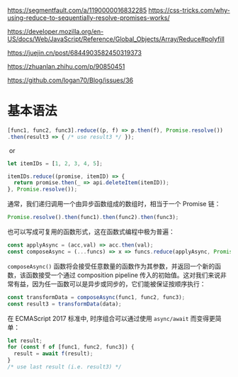 https://segmentfault.com/a/1190000016832285
https://css-tricks.com/why-using-reduce-to-sequentially-resolve-promises-works/

https://developer.mozilla.org/en-US/docs/Web/JavaScript/Reference/Global_Objects/Array/Reduce#polyfill

https://juejin.cn/post/6844903582450319373

https://zhuanlan.zhihu.com/p/90850451

https://github.com/logan70/Blog/issues/36

# 基本语法

~~~js
[func1, func2, func3].reduce((p, f) => p.then(f), Promise.resolve())
.then(result3 => { /* use result3 */ });
~~~

​	or

~~~js
let itemIDs = [1, 2, 3, 4, 5];

itemIDs.reduce((promise, itemID) => {
  return promise.then(_ => api.deleteItem(itemID));
}, Promise.resolve());
~~~

通常，我们递归调用一个由异步函数组成的数组时，相当于一个 Promise 链：

```js
Promise.resolve().then(func1).then(func2).then(func3);
```

也可以写成可复用的函数形式，这在函数式编程中极为普遍：

~~~js
const applyAsync = (acc,val) => acc.then(val);
const composeAsync = (...funcs) => x => funcs.reduce(applyAsync, Promise.resolve(x));
~~~

`composeAsync()` 函数将会接受任意数量的函数作为其参数，并返回一个新的函数，该函数接受一个通过 composition pipeline 传入的初始值。这对我们来说非常有益，因为任一函数可以是异步或同步的，它们能被保证按顺序执行：

```js
const transformData = composeAsync(func1, func2, func3);
const result3 = transformData(data);
```

在 ECMAScript 2017 标准中, 时序组合可以通过使用 `async/await` 而变得更简单：

```js
let result;
for (const f of [func1, func2, func3]) {
  result = await f(result);
}
/* use last result (i.e. result3) */
```









